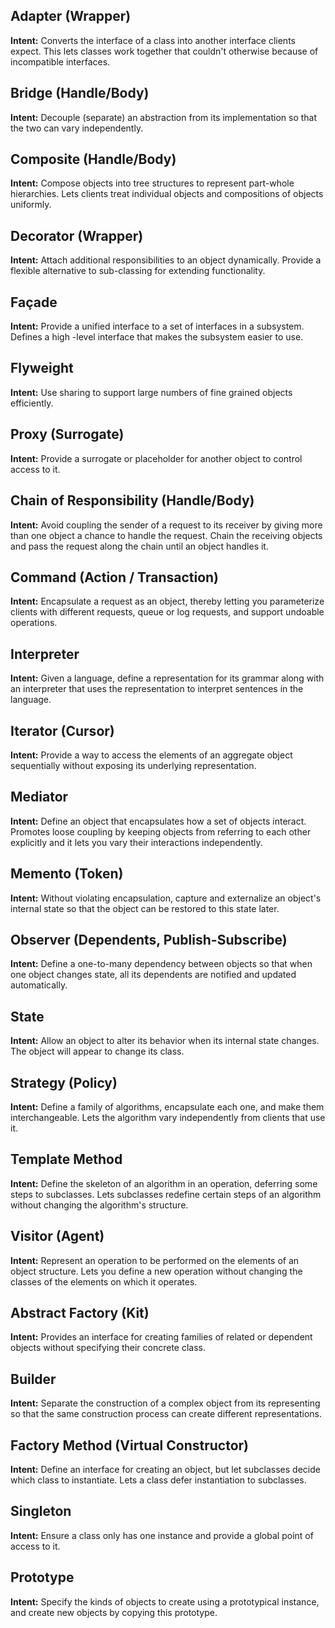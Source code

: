## Adapter (Wrapper) ##
**Intent:** Converts the interface of a class into another interface clients expect. This lets classes work together that couldn't otherwise because of incompatible interfaces.

## Bridge (Handle/Body) ##
**Intent:** Decouple (separate) an abstraction from its implementation so that the two can vary independently.

## Composite (Handle/Body) ##
**Intent:** Compose objects into tree structures to represent part-whole hierarchies. Lets clients treat individual objects and compositions of objects uniformly.

## Decorator (Wrapper) ##
**Intent:** Attach additional responsibilities to an object dynamically. Provide a flexible alternative to sub-classing for extending functionality.

## Façade ##
**Intent:** Provide a unified interface to a set of interfaces in a subsystem. Defines a high -level interface that makes the subsystem easier to use.

## Flyweight ##
**Intent:** Use sharing to support large numbers of fine grained objects efficiently.

## Proxy (Surrogate) ##
**Intent:** Provide a surrogate or placeholder for another object to control access to it.

## Chain of Responsibility (Handle/Body) ##
**Intent:** Avoid coupling the sender of a request to its receiver by giving more than one object a chance to handle the request. Chain the receiving objects and pass the request along the chain until an object handles it.

## Command (Action / Transaction) ##
**Intent:** Encapsulate a request as an object, thereby letting you parameterize clients with different requests, queue or log requests, and support undoable operations.

## Interpreter ##
**Intent:** Given a language, define a representation for its grammar along with an interpreter that uses the representation to interpret sentences in the language.

## Iterator (Cursor) ##
**Intent:** Provide a way to access the elements of an aggregate object sequentially without exposing its underlying representation.

## Mediator ##
**Intent:** Define an object that encapsulates how a set of objects interact. Promotes loose coupling by keeping objects from referring to each other explicitly and it lets you vary their interactions independently.

## Memento (Token) ##
**Intent:** Without violating encapsulation, capture and externalize an object's internal state so that the object can be restored to this state later.

## Observer (Dependents, Publish-Subscribe) ##
**Intent:** Define a one-to-many dependency between objects so that when one object changes state, all its dependents are notified and updated automatically.

## State ##
**Intent:** Allow an object to alter its behavior when its internal state changes. The object will appear to change its class.

## Strategy (Policy) ##
**Intent:** Define a family of algorithms, encapsulate each one, and make them interchangeable. Lets the algorithm vary independently from clients that use it.

## Template Method ##
**Intent:** Define the skeleton of an algorithm in an operation, deferring some steps to subclasses. Lets subclasses redefine certain steps of an algorithm without changing the algorithm's structure.

## Visitor (Agent) ##
**Intent:** Represent an operation to be performed on the elements of an object structure. Lets you define a new operation without changing the classes of the elements on which it operates.

## Abstract Factory (Kit) ##
**Intent:** Provides an interface for creating families of related or dependent objects without specifying their concrete class.

## Builder ##
**Intent:** Separate the construction of a complex object from its representing so that the same construction process can create different representations.
                                                                                        
## Factory Method (Virtual Constructor) ##
**Intent:** Define an interface for creating an object, but let subclasses decide which class to instantiate. Lets a class defer instantiation to subclasses.

## Singleton ##
**Intent:** Ensure a class only has one instance and provide a global point of access to it.

## Prototype ##
**Intent:** Specify the kinds of objects to create using a prototypical instance, and create new objects by copying this prototype.
